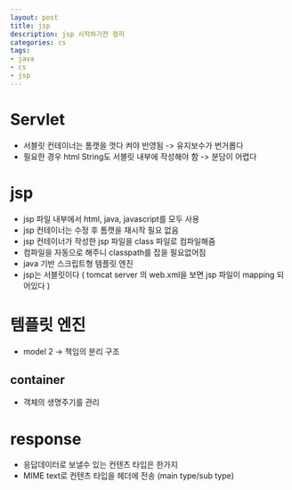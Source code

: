```yaml
---
layout: post
title: jsp
description: jsp 시작하기전 정리
categories: cs
tags: 
- java
- cs
- jsp
---
```



# Servlet
- 서블릿 컨테이너는 톰캣을 껏다 켜야 반영됨 -> 유지보수가 번거롭다
- 필요한 경우 html String도 서블릿 내부에 작성해야 함 -> 분담이 어렵다

# jsp
- jsp 파일 내부에서 html, java, javascript를 모두 사용
- jsp 컨테이너는 수정 후 톰캣을 재시작 필요 없음
- jsp 컨테이너가 작성한 jsp 파일을 class 파일로 컴파일해줌 
- 컴파일을 자동으로 해주니 classpath를 잡을 필요없어짐
- java 기반 스크립트형 템플릿 엔진
- jsp는 서블릿이다 ( tomcat server 의 web.xml을 보면 jsp 파일이 mapping 되어있다 )

# 템플릿 엔진
- model 2 -> 책임의 분리 구조

## container
- 객체의 생명주기를 관리

# response
- 응답데이터로 보낼수 있는 컨텐츠 타입은 한가지
- MIME text로 컨텐츠 타입을 헤더에 전송 (main type/sub type)

